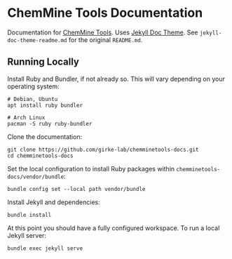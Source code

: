 # ChemMine Tools Documentation

Documentation for [ChemMine Tools](https://github.com/girke-lab/chemminetools). Uses [Jekyll Doc Theme](https://aksakalli.github.io/jekyll-doc-theme/). See `jekyll-doc-theme-readme.md` for the original `README.md`.

## Running Locally

Install Ruby and Bundler, if not already so. This will vary depending on your operating system:

```
# Debian, Ubuntu
apt install ruby bundler

# Arch Linux
pacman -S ruby ruby-bundler

```

Clone the documentation:

```
git clone https://github.com/girke-lab/chemminetools-docs.git
cd chemminetools-docs
```

Set the local configuration to install Ruby packages within `chemminetools-docs/vendor/bundle`:

```
bundle config set --local path vendor/bundle
```

Install Jekyll and dependencies:

```
bundle install
```

At this point you should have a fully configured workspace. To run a local Jekyll server:

```
bundle exec jekyll serve
```
